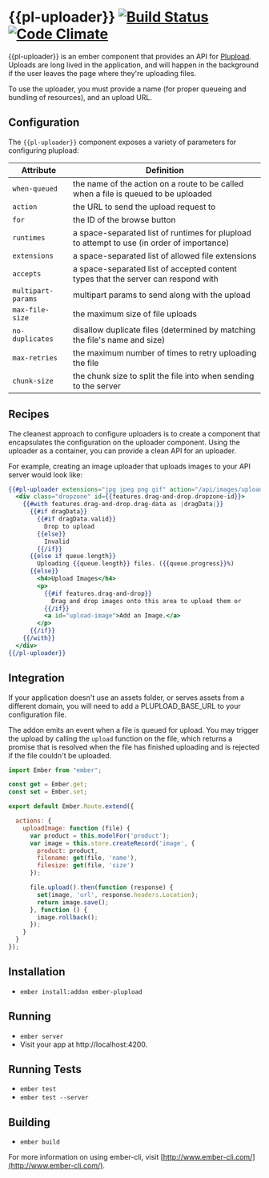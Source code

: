 # {{pl-uploader}} [![Build Status](https://travis-ci.org/paddle8/ember-plupload.svg)](https://travis-ci.org/paddle8/ember-plupload) [![Code Climate](https://codeclimate.com/github/paddle8/ember-plupload/badges/gpa.svg)](https://codeclimate.com/github/paddle8/ember-plupload)

{{pl-uploader}} is an ember component that provides an API for [Plupload](http://www.plupload.com/). Uploads are long lived in the application, and will happen in the background if the user leaves the page where they're uploading files.

To use the uploader, you must provide a name (for proper queueing and bundling of resources), and an upload URL.

## Configuration

The `{{pl-uploader}}` component exposes a variety of parameters for configuring plupload:


| Attribute           | Definition
|---------------------|------------------|
| `when-queued`       | the name of the action on a route to be called when a file is queued to be uploaded
| `action`            | the URL to send the upload request to
| `for`               | the ID of the browse button
| `runtimes`          | a space-separated list of runtimes for plupload to attempt to use (in order of importance)
| `extensions`        | a space-separated list of allowed file extensions
| `accepts`           | a space-separated list of accepted content types that the server can respond with
| `multipart-params`  | multipart params to send along with the upload
| `max-file-size`     | the maximum size of file uploads
| `no-duplicates`     | disallow duplicate files (determined by matching the file's name and size)
| `max-retries`       | the maximum number of times to retry uploading the file
| `chunk-size`        | the chunk size to split the file into when sending to the server


## Recipes

The cleanest approach to configure uploaders is to create a component that encapsulates the configuration on the uploader component. Using the uploader as a container, you can provide a clean API for an uploader.

For example, creating an image uploader that uploads images to your API server would look like:

```handlebars
{{#pl-uploader extensions="jpg jpeg png gif" action="/api/images/upload" for="upload-image" when-queued="uploadImage" as |queue features|}}
  <div class="dropzone" id={{features.drag-and-drop.dropzone-id}}>
    {{#with features.drag-and-drop.drag-data as |dragData|}}
      {{#if dragData}}
        {{#if dragData.valid}}
          Drop to upload
        {{else}}
          Invalid
        {{/if}}
      {{else if queue.length}}
        Uploading {{queue.length}} files. ({{queue.progress}}%)
      {{else}}
        <h4>Upload Images</h4>
        <p>
          {{#if features.drag-and-drop}}
            Drag and drop images onto this area to upload them or
          {{/if}}
          <a id="upload-image">Add an Image.</a>
        </p>
      {{/if}}
    {{/with}}
  </div>
{{/pl-uploader}}
```

## Integration

If your application doesn't use an assets folder, or serves assets from a different domain, you will need to add a PLUPLOAD_BASE_URL to your configuration file.

The addon emits an event when a file is queued for upload. You may trigger the upload by calling the `upload` function on the file, which returns a promise that is resolved when the file has finished uploading and is rejected if the file couldn't be uploaded.

```javascript
import Ember from "ember";

const get = Ember.get;
const set = Ember.set;

export default Ember.Route.extend({

  actions: {
    uploadImage: function (file) {
      var product = this.modelFor('product');
      var image = this.store.createRecord('image', {
        product: product,
        filename: get(file, 'name'),
        filesize: get(file, 'size')
      });

      file.upload().then(function (response) {
        set(image, 'url', response.headers.Location);
        return image.save();
      }, function () {
        image.rollback();
      });
    }
  }
});
```

## Installation

* `ember install:addon ember-plupload`

## Running

* `ember server`
* Visit your app at http://localhost:4200.

## Running Tests

* `ember test`
* `ember test --server`

## Building

* `ember build`

For more information on using ember-cli, visit [http://www.ember-cli.com/](http://www.ember-cli.com/).
